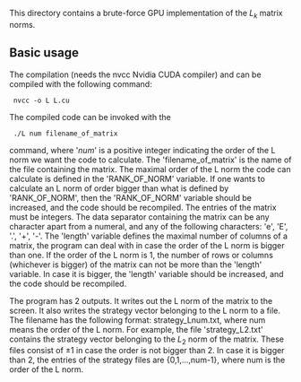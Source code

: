 This directory contains a brute-force GPU implementation of the $L_k$ matrix norms.

## Basic usage

The compilation (needs the nvcc Nvidia CUDA compiler) and can be compiled with the following command:

     nvcc -o L L.cu

The compiled code can be invoked with the

     ./L num filename_of_matrix

command, where '*num*' is a positive integer indicating the order of the L norm we want the code to calculate. The 'filename_of_matrix' is the name of the file containing the matrix. The maximal order of the L norm the code can calculate is defined in the 'RANK_OF_NORM' variable. If one wants to calculate an L norm of order bigger than what is defined by 'RANK_OF_NORM', then the 'RANK_OF_NORM' variable should be increased, and the code should be recompiled. The entries of the matrix must be integers. The data separator containing the matrix can be any character apart from a numeral, and any of the following characters: 'e', 'E', '.', '+', '-'. The 'length' variable defines the maximal number of columns of a matrix, the program can deal with in case the order of the L norm is bigger than one. If the order of the L norm is 1, the number of rows or columns (whichever is bigger) of the matrix can not be more than the 'length' variable. In case it is bigger, the 'length' variable should be increased, and the code should be recompiled.

The program has 2 outputs. It writes out the L norm of the matrix to the screen. It also writes the strategy vector belonging to the L norm to a file. The filename has the following format: strategy_Lnum.txt, where num means the order of the L norm. For example, the file 'strategy_L2.txt' contains the strategy vector belonging to the $L_2$ norm of the matrix. These files consist of $\pm 1$ in case the order is not bigger than 2. In case it is bigger than 2, the entries of the strategy files are {0,1,...,num-1}, where num is the order of the L norm.
